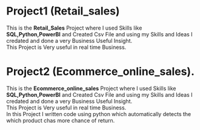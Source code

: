 # Project1 (Retail_sales)  
This is the **Retail_Sales** Project where I used Skills like **SQL,Python,PowerBI** and Created Csv File and using my Skills and Ideas I credated and done a very Business Useful Insight.  
This Project is Very useful in real time Business.  
# Project2 (Ecommerce_online_sales).  
This is the **Ecommerce_online_sales** Project where I used Skills like **SQL,Python,PowerBI** and Created Csv File and using my Skills and Ideas I credated and done a very Business Useful Insight.  
This Project is Very useful in real time Business.  
In this Project I written code using python which automatically detects the which product chas more chance of return.  
